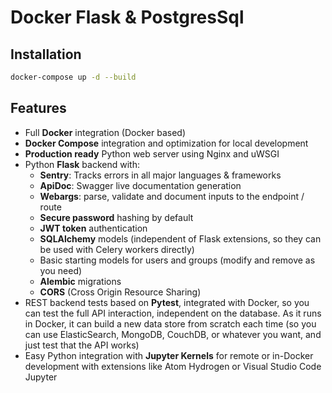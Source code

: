 # Docker Flask & PostgresSql

## Installation

```bash
docker-compose up -d --build
```

## Features

* Full **Docker** integration (Docker based)
* **Docker Compose** integration and optimization for local development
* **Production ready** Python web server using Nginx and uWSGI
* Python **Flask** backend with:
  * **Sentry**: Tracks errors in all major languages & frameworks
  * **ApiDoc**: Swagger live documentation generation
  * **Webargs**: parse, validate and document inputs to the endpoint / route
  * **Secure password** hashing by default
  * **JWT token** authentication
  * **SQLAlchemy** models (independent of Flask extensions, so they can be used with Celery workers directly)
  * Basic starting models for users and groups (modify and remove as you need)
  * **Alembic** migrations
  * **CORS** (Cross Origin Resource Sharing)
* REST backend tests based on **Pytest**, integrated with Docker, so you can test the full API interaction, independent on the database. As it runs in Docker, it can build a new data store from scratch each time (so you can use ElasticSearch, MongoDB, CouchDB, or whatever you want, and just test that the API works)
* Easy Python integration with **Jupyter Kernels** for remote or in-Docker development with extensions like Atom Hydrogen or Visual Studio Code Jupyter